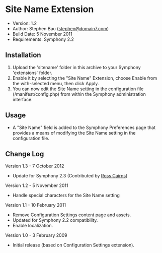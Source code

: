 # Site Name Extension

- Version: 1.2
- Author: Stephen Bau (stephen@domain7.com)
- Build Date: 5 November 2011
- Requirements: Symphony 2.2


## Installation

1. Upload the 'sitename' folder in this archive to your Symphony 'extensions' folder.
2. Enable it by selecting the "Site Name" Extension, choose Enable from the with-selected menu, then click Apply.
3. You can now edit the Site Name setting in the configuration file (/manifest/config.php) from within the Symphony administration interface.


## Usage

- A "Site Name" field is added to the Symphony Preferences page that provides a means of modifying the Site Name setting in the configuration file.


## Change Log

Version 1.3 - 7 October 2012

- Update for Symphony 2.3 (Contributed by [Ross Cairns](http://getsymphony.com/get-involved/member/rc1/))

Version 1.2 - 5 November 2011

- Handle special characters for the Site Name setting

Version 1.1 - 10 February 2011

- Remove Configuration Settings content page and assets.
- Updated for Symphony 2.2 compatibility.
- Enable localization.

Version 1.0 - 3 February 2009

- Initial release (based on Configuration Settings extension).
